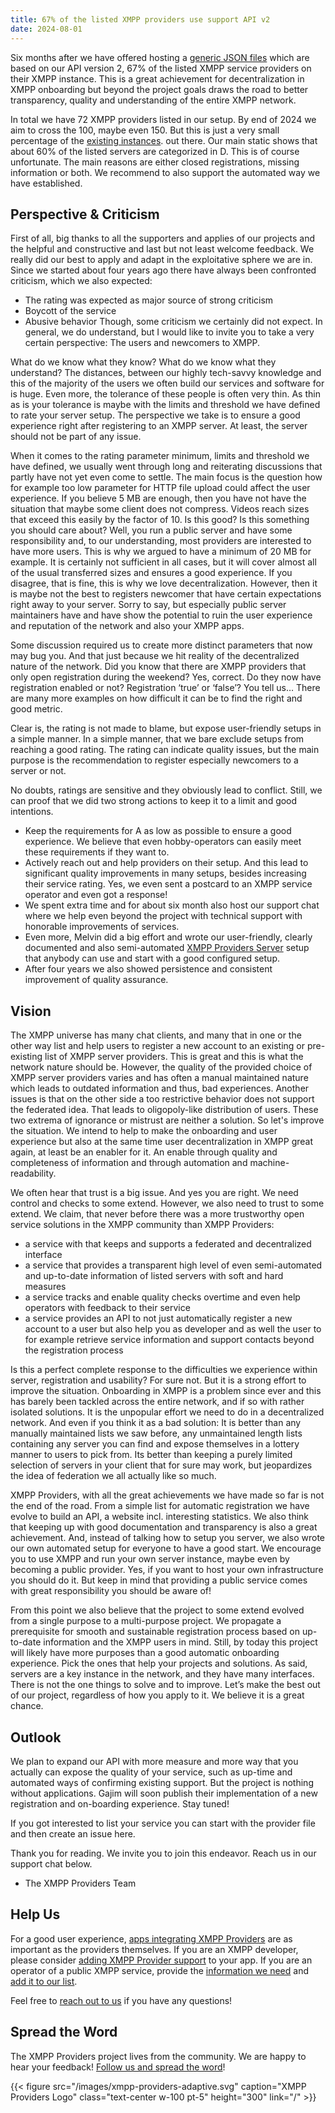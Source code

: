 ```yaml
---
title: 67% of the listed XMPP providers use support API v2
date: 2024-08-01
---
```


Six months after we have offered hosting a [generic JSON files](https://providers.xmpp.net/provider-file-generator/) which are based on our API version 2, 67% of the listed XMPP service providers on their XMPP instance.
This is a great achievement for decentralization in XMPP onboarding but beyond the project goals draws the road to better transparency, quality and understanding of the entire XMPP network.

In total we have 72 XMPP providers listed in our setup. By end of 2024 we aim to cross the 100, maybe even 150.
But this is just a very small percentage of the [existing instances](https://xmppnetwork.goodbytes.im). out there. Our main static shows that about 60% of the listed servers are categorized in D.
This is of course unfortunate.
The main reasons are either closed registrations, missing information or both.
We recommend to also support the automated way we have established.

## Perspective &  Criticism

First of all, big thanks to all the supporters and applies of our projects and the helpful and constructive and last but not least welcome feedback.
We really did our best to apply and adapt in the exploitative sphere we are in.
Since we started about four years ago there have always been confronted criticism, which we also expected:
- The rating was expected as major source of strong criticism
- Boycott of the service
- Abusive behavior
Though, some criticism we certainly did not expect.
In general, we do understand, but I would like to invite you to take a very certain perspective: The users and newcomers to XMPP.

What do we know what they know?
What do we know what they understand?
The distances, between our highly tech-savvy knowledge and this of the majority of the users we often build our services and software for is huge.
Even more, the tolerance of these people is often very thin.
As thin as is your tolerance is maybe with the limits and threshold we have defined to rate your server setup.
The perspective we take is to ensure a good experience right after registering to an XMPP server.
At least, the server should not be part of any issue.

When it comes to the rating parameter minimum, limits and threshold we have defined, we usually went through long and reiterating discussions that partly have not yet even come to settle.
The main focus is the question how for example too low parameter for HTTP file upload could affect the user experience.
If you believe 5 MB are enough, then you have not have the situation that maybe some client does not compress.
Videos reach sizes that exceed this easily by the factor of 10.
Is this good? Is this something you should care about?
Well, you run a public server and have some responsibility and, to our understanding, most providers are interested to have more users.
This is why we argued to have a minimum of 20 MB for example.
It is certainly not sufficient in all cases, but it will cover almost all of the usual transferred sizes and ensures a good experience.
If you disagree, that is fine, this is why we love decentralization.
However, then it is maybe not the best to registers newcomer that have certain expectations right away to your server.
Sorry to say, but especially public server maintainers have and have show the potential to ruin the user experience and reputation of the network and also your XMPP apps.

Some discussion required us to create more distinct parameters that now may bug you.
And that just because we hit reality of the decentralized nature of the network.
Did you know that there are XMPP providers that only open registration during the weekend? Yes, correct.
Do they now have registration enabled or not? Registration ‘true’ or ‘false’? You tell us…
There are many more examples on how difficult it can be to find the right and good metric.

Clear is, the rating is not made to blame, but expose user-friendly setups in a simple manner.
In a simple manner, that we bare exclude setups from reaching a good rating.
The rating can indicate quality issues, but the main purpose is the recommendation to register especially newcomers to a server or not.

No doubts, ratings are sensitive and they obviously lead to conflict.
Still, we can proof that we did two strong actions to keep it to a limit and good intentions.
- Keep the requirements for A as low as possible to ensure a good experience. We believe that even hobby-operators can easily meet these requirements if they want to.
- Actively reach out and help providers on their setup. And this lead to significant quality improvements in many setups, besides increasing their service rating. Yes, we even sent a postcard to an XMPP service operator and even got a response!
- We spent extra time and for about six month also host our support chat where we help even beyond the project with technical support with honorable improvements of services.
- Even more, Melvin did a big effort and wrote our user-friendly, clearly documented and also semi-automated [XMPP Providers Server](https://invent.kde.org/melvo/xmpp-providers-server) setup that anybody can use and start with a good configured setup.
- After four years we also showed persistence and consistent improvement of quality assurance.

## Vision

The XMPP universe has many chat clients, and many that in one or the other way list and help users to register a new account to an existing or pre-existing list of XMPP server providers.
This is great and this is what the network nature should be.
However, the quality of the provided choice of  XMPP server providers varies and has often a manual maintained nature which leads to outdated information and thus, bad experiences.
Another issues is that on the other side a too restrictive behavior does not support the federated idea.
That leads to oligopoly-like distribution of users.
These two extrema of ignorance or mistrust are neither a solution. So let's improve the situation.
We intend to help to make the onboarding and user experience but also at the same time user decentralization in XMPP great again, at least be an enabler for it.
An enable through quality and completeness of information and through automation and machine-readability.

We often hear that trust is a big issue. And yes you are right.
We need control and checks to some extend.
However, we also need to trust to some extend.
We claim, that never before there was a more trustworthy open service solutions in the XMPP community than XMPP Providers:
- a service with that keeps and supports a federated and decentralized interface
- a service that provides a transparent high level of even semi-automated and up-to-date information of listed servers with soft and hard measures
- a service tracks and enable quality checks overtime and even help operators with feedback to their service
- a service provides an API to not just automatically register a new account to a user but also help you as developer and as well the user to for example retrieve service information and support contacts beyond the registration process

Is this a perfect complete response to the difficulties we experience within server, registration and usability? For sure not.
But it is a strong effort to improve the situation.
Onboarding in XMPP is a problem since ever and this has barely been tackled across the entire network, and if so with rather isolated solutions.
It is the unpopular effort we need to do in a decentralized network.
And even if you think it as a bad solution: It is better than any manually maintained lists we saw before, any unmaintained length lists containing any server you can find and expose themselves in a lottery manner to users to pick from.
Its better than keeping a purely limited selection of servers in your client that for sure may work, but jeopardizes the idea of federation we all actually like so much.

XMPP Providers, with all the great achievements we have made so far is not the end of the road.
From a simple list for automatic registration we have evolve to build an API, a website incl. interesting statistics.
We also think that keeping up with good documentation and transparency is also a great achievement.
And, instead of talking how to setup you server, we also wrote our own automated setup for everyone to have a good start.
We encourage you to use XMPP and run your own server instance, maybe even by becoming a public provider.
Yes, if you want to host your own infrastructure you should do it. 
But keep in mind that providing a public service comes with great responsibility you should be aware of!

From this point we also believe that the project to some extend evolved from a single purpose to a multi-purpose project.
We propagate a prerequisite for smooth and sustainable registration process based on up-to-date information and the XMPP users in mind.
Still, by today this project will likely have more purposes than a good automatic onboarding experience.
Pick the ones that help your projects and solutions. As said, servers are a key instance in the network, and they have many interfaces.
There is not the one things to solve and to improve.
Let’s make the best out of our project, regardless of how you apply to it. We believe it is a great chance.

## Outlook

We plan to expand our API with more measure and more way that you actually can expose the quality of your service, such as up-time and automated ways of confirming existing support.
But the project is nothing without applications. Gajim will soon publish their implementation of a new registration and on-boarding experience. Stay tuned!

If you got interested to list your service you can start with the provider file and then create an issue here.

Thank you for reading. We invite you to join this endeavor. Reach us in our support chat below.

- The XMPP Providers Team

## Help Us

For a good user experience, [apps integrating XMPP Providers](https://providers.xmpp.net/apps/) are as important as the providers themselves.
If you are an XMPP developer, please consider [adding XMPP Provider support](https://invent.kde.org/melvo/xmpp-providers#usage) to your app.
If you are an operator of a public XMPP service, provide the [information we need](/faq/#where-do-we-have-the-providers-properties-from) and [add it to our list](https://invent.kde.org/melvo/xmpp-providers/-/blob/master/CONTRIBUTING.md#providers).

Feel free to [reach out to us](/contact/) if you have any questions!

## Spread the Word

The XMPP Providers project lives from the community.
We are happy to hear your feedback!
[Follow us and spread the word](https://fosstodon.org/@xmpp_providers)!

{{< figure src="/images/xmpp-providers-adaptive.svg" caption="XMPP Providers Logo" class="text-center w-100 pt-5" height="300" link="/" >}}

